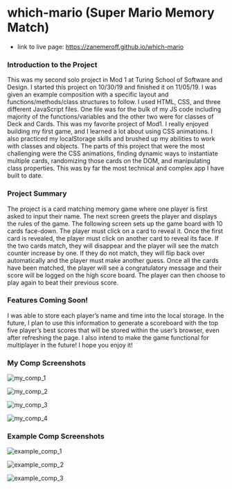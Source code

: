 # which-mario (Super Mario Memory Match)

- link to live page: https://zanemeroff.github.io/which-mario

### Introduction to the Project
This was my second solo project in Mod 1 at Turing School of Software and Design. I started this project on 10/30/19 and finished it on 11/05/19. I was given an example composition with a specific layout and functions/methods/class structures to follow. I used HTML, CSS, and three different JavaScript files. One file was for the bulk of my JS code including majority of the functions/variables and the other two were for classes of Deck and Cards. This was my favorite project of Mod1. I really enjoyed building my first game, and I learned a lot about using CSS animations. I also practiced my localStorage skills and brushed up my abilities to work with classes and objects. The parts of this project that were the most challenging were the CSS animations, finding dynamic ways to instantiate multiple cards, randomizing those cards on the DOM, and manipulating class properties. This was by far the most technical and complex app I have built to date.

### Project Summary
The project is a card matching memory game where one player is first asked to input their name. The next screen greets the player and displays the rules of the game. The following screen sets up the game board with 10 cards face-down. The player must click on a card to reveal it. Once the first card is revealed, the player must click on another card to reveal its face. If the two cards match, they will disappear and the player will see the match counter increase by one. If they do not match, they will flip back over automatically and the player must make another guess. Once all the cards have been matched, the player will see a congratulatory message and their score will be logged on the high score board. The player can then choose to play again to beat their previous score.

### Features Coming Soon!
I was able to store each player’s name and time into the local storage. In the future, I plan to use this information to generate a scoreboard with the top five player’s best scores that will be stored within the user’s browser, even after refreshing the page. I also intend to make the game functional for multiplayer in the future! I hope you enjoy it!

### My Comp Screenshots
![my_comp_1](https://user-images.githubusercontent.com/53405028/68272713-b80cf880-0021-11ea-878a-58b84473891a.png)

![my_comp_2](https://user-images.githubusercontent.com/53405028/68272720-be02d980-0021-11ea-885d-f9deea3afbf9.png)

![my_comp_3](https://user-images.githubusercontent.com/53405028/68272730-c4915100-0021-11ea-99e7-e4304f9cdfb7.png)

![my_comp_4](https://user-images.githubusercontent.com/53405028/68273553-fe635700-0023-11ea-9b33-206bcaa50afd.png)

### Example Comp Screenshots
![example_comp_1](https://user-images.githubusercontent.com/53405028/68273034-9c562200-0022-11ea-8c6e-d26bbfd1b87a.png)

![example_comp_2](https://user-images.githubusercontent.com/53405028/68273054-af68f200-0022-11ea-8ce5-781671cb6e96.png)

![example_comp_3](https://user-images.githubusercontent.com/53405028/68273081-bf80d180-0022-11ea-8120-db8007d9d676.png)
